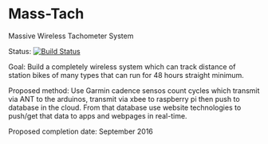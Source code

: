 # Mass-Tach
Massive Wireless Tachometer System

Status:
[![Build Status](https://travis-ci.org/cujomalainey/Mass-Tach.svg?branch=master)](https://travis-ci.org/cujomalainey/Mass-Tach)

Goal:
Build a completely wireless system which can track distance of station bikes of many types that can run for 48 hours straight minimum.

Proposed method:
Use Garmin cadence sensos count cycles which transmit via ANT to the arduinos, transmit via xbee to raspberry pi then push to database in the cloud. From that database use website technologies to push/get that data to apps and webpages in real-time.

Proposed completion date: 
September 2016
